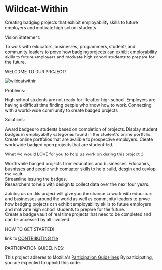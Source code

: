 # Wildcat-Within
Creating badging projects that exhibit employability skills to future employers and motivate high school students  

Vision Statement:

To work with educators, businesses, programmers, students,and community leaders to prove how badging projects can exhibit employability skills to future employers and motivate high school students to prepare for the future. 


WELCOME TO OUR PROJECT!

![wildcatwithin](https://cloud.githubusercontent.com/assets/20770547/19828530/96812c0a-9d95-11e6-9549-3b374850e483.jpg)


Problems:

High school students are not ready for life after high school. 
Employers are having a difficult time finding people who know how to work. 
Connecting with a world-wide community to create badged projects


Solutions:

Award badges to students based on completion of projects.
Display student badges in employabilty categories found in the student's online portfolio.
Create online portfolios that are availble to prospective employers.
Create worldwide badged open projects that are student-led.


What we would LOVE for you to help us work on during this project :)

Worthwhile badged projects from educators and businesses. 
Educators, busnisses and people with comupter skills to help build, desgin and devlop the vault.  
Streamline issuing the badges.  
Researchers to help with design to collect data over the next four years.


Joining us on this project will give you the chance to 
work with educators and businesses around the world as well as community leaders to prove how badging projects can exhibit employability skills to future employers and motivate high school students to prepare for the future.  
Create a badge vault of real time projects that need to be completed and can be accessed by all involved. 
 
HOW TO GET STARTED!

link to [CONTRIBUTING file](https://github.com/jperdue62/Wildcat-Within/blob/master/CONTRIBUTING.md)





PARTICIPATION GUIDELINES:

This project adheres to Mozilla's [Participation Guidelines](https://www.mozilla.org/en-US/about/governance/policies/participation/) By participating, you are expected to uphold this code. 




